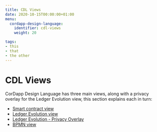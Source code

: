 ```yaml
---
title: CDL Views
date: 2020-10-15T00:00:00+01:00
menu:
  cordapp-design-language:
    identifier: cdl-views
    weight: 20

tags:
- this
- that
- the other
---
```


# CDL Views

CorDapp Design Language has three main views, along with a privacy overlay for the Ledger Evolution view, this section explains each in turn:

* [Smart contract view](smart-contract-view/cdl-smart-contract-view.md)
* [Ledger Evolution view](ledger-evolution-view/cdl-ledger-evolution-view.md)
* [Ledger Evolution - Privacy Overlay](privacy-overlay/cdl-privacy-overlay.md)
* [BPMN view](bpmn-view/cdl-bpmn-view.md)
